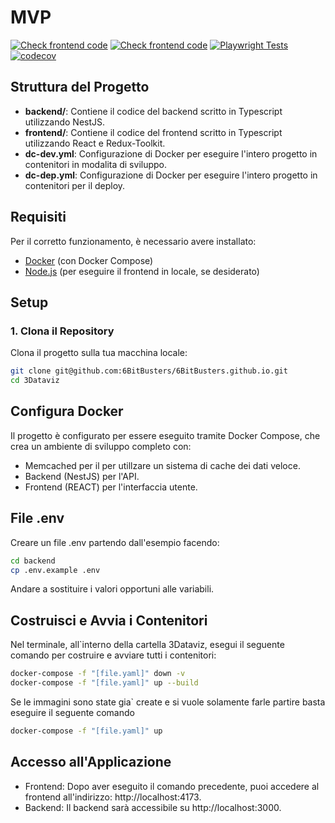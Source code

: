 # MVP
[![Check frontend code](https://github.com/6BitBusters/6BitBusters.github.io/actions/workflows/pr_frontend_check.yml/badge.svg?branch=main)](https://github.com/6BitBusters/6BitBusters.github.io/actions/workflows/pr_frontend_check.yml)
[![Check frontend code](https://github.com/6BitBusters/6BitBusters.github.io/actions/workflows/pr_frontend_check.yml/badge.svg?branch=main)](https://github.com/6BitBusters/6BitBusters.github.io/actions/workflows/pr_frontend_check.yml)
[![Playwright Tests](https://github.com/6BitBusters/6BitBusters.github.io/actions/workflows/playwright.yml/badge.svg?branch=main)](https://github.com/6BitBusters/6BitBusters.github.io/actions/workflows/playwright.yml)
[![codecov](https://codecov.io/gh/6BitBusters/6BitBusters.github.io/graph/badge.svg?token=DLNTJL4E40)](https://codecov.io/gh/6BitBusters/6BitBusters.github.io)

## Struttura del Progetto

- **backend/**: Contiene il codice del backend scritto in Typescript utilizzando NestJS.
- **frontend/**: Contiene il codice del frontend scritto in Typescript utilizzando React e Redux-Toolkit.
- **dc-dev.yml**: Configurazione di Docker per eseguire l'intero progetto in contenitori in modalita di sviluppo.
- **dc-dep.yml**: Configurazione di Docker per eseguire l'intero progetto in contenitori per il deploy.

## Requisiti

Per il corretto funzionamento, è necessario avere installato:

- [Docker](https://www.docker.com/products/docker-desktop) (con Docker Compose)
- [Node.js](https://nodejs.org/) (per eseguire il frontend in locale, se desiderato)

## Setup

### 1. Clona il Repository

Clona il progetto sulla tua macchina locale:

```bash
git clone git@github.com:6BitBusters/6BitBusters.github.io.git
cd 3Dataviz 
```

## Configura Docker

Il progetto è configurato per essere eseguito tramite Docker Compose, che crea un ambiente di sviluppo completo con:
- Memcached per il per utillzare un sistema di cache dei dati veloce.
- Backend (NestJS) per l'API.
- Frontend (REACT) per l'interfaccia utente.

## File .env

Creare un file .env partendo dall'esempio facendo:
```bash
cd backend
cp .env.example .env
```
Andare a sostituire i valori opportuni alle variabili.

## Costruisci e Avvia i Contenitori

Nel terminale, all`interno della cartella 3Dataviz, esegui il seguente comando per costruire e avviare tutti i contenitori:

```bash
docker-compose -f "[file.yaml]" down -v 
docker-compose -f "[file.yaml]" up --build
```

Se le immagini sono state gia` create e si vuole solamente farle partire basta eseguire il seguente comando

```bash
docker-compose -f "[file.yaml]" up
```

## Accesso all'Applicazione
- Frontend: Dopo aver eseguito il comando precedente, puoi accedere al frontend all'indirizzo: http://localhost:4173.
- Backend: Il backend sarà accessibile su http://localhost:3000.
